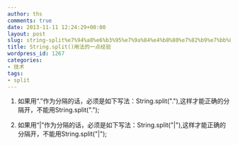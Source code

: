 ```yaml
---
author: ths
comments: true
date: 2013-11-11 12:24:29+00:00
layout: post
slug: string-split%e7%94%a8%e6%b3%95%e7%9a%84%e4%b8%80%e7%82%b9%e7%bb%8f%e9%aa%8c
title: String.split()用法的一点经验
wordpress_id: 1267
categories:
- 技术
tags:
- split
---
```




  1. 如果用“.”作为分隔的话，必须是如下写法：String.split("\."),这样才能正确的分隔开，不能用String.split(".");


  2. 如果用“|”作为分隔的话，必须是如下写法：String.split("\|"),这样才能正确的分隔开，不能用String.split("|");



